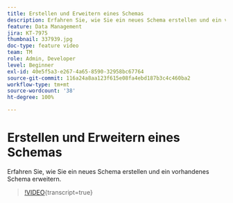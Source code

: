 ```yaml
---
title: Erstellen und Erweitern eines Schemas
description: Erfahren Sie, wie Sie ein neues Schema erstellen und ein vorhandenes Schema erweitern.
feature: Data Management
jira: KT-7975
thumbnail: 337939.jpg
doc-type: feature video
team: TM
role: Admin, Developer
level: Beginner
exl-id: 40e5f5a3-e267-4a65-8590-32958bc67764
source-git-commit: 116a24a8aa123f615e08fa4ebd187b3c4c460ba2
workflow-type: tm+mt
source-wordcount: '38'
ht-degree: 100%

---
```


# Erstellen und Erweitern eines Schemas

Erfahren Sie, wie Sie ein neues Schema erstellen und ein vorhandenes Schema erweitern.

>[!VIDEO](https://video.tv.adobe.com/v/337939?quality=12&learn=on){transcript=true}
